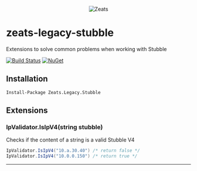 ﻿<div align="center">

![Zeats](https://zeatsbalancaautomatica.blob.core.windows.net/icons/nuget.png)

</div>

# zeats-legacy-stubble

Extensions to solve common problems when working with Stubble

[![Build Status](https://dev.azure.com/zeats/Legacy/_apis/build/status/zeats-legacy-stubble?branchName=master)](https://dev.azure.com/zeats/Legacy/_build/latest?definitionId=35&branchName=master)
[![NuGet](https://img.shields.io/nuget/v/Zeats.Legacy.Stubble.svg)](https://www.nuget.org/packages/Zeats.Legacy.Stubble)

## Installation

```PM>
Install-Package Zeats.Legacy.Stubble
```

## Extensions

### IpValidator.IsIpV4(string stubble)
Checks if the content of a string is a valid Stubble V4
```c#
IpValidator.IsIpV4("10.a.30.40") /* return false */
IpValidator.IsIpV4("10.0.0.150") /* return true */
```
---
